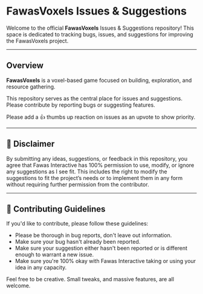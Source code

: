 # FawasVoxels Issues & Suggestions

Welcome to the official **FawasVoxels** Issues & Suggestions repository! This space is dedicated to tracking bugs, issues, and suggestions for improving the FawasVoxels project.

---

## Overview
**FawasVoxels** is a voxel-based game focused on building, exploration, and resource gathering.

This repository serves as the central place for issues and suggestions. Please contribute by reporting bugs or suggesting features.

Please add a 👍 thumbs up reaction on issues as an upvote to show priority.

---

## 📜 Disclaimer
By submitting any ideas, suggestions, or feedback in this repository, you agree that Fawas Interactive has 100% permission to use, modify, or ignore any suggestions as I see fit. This includes the right to modify the suggestions to fit the project’s needs or to implement them in any form without requiring further permission from the contributor.

---
## 🤝 Contributing Guidelines
If you'd like to contribute, please follow these guidelines:

- Please be thorough in bug reports, don't leave out information.
- Make sure your bug hasn't already been reported.
- Make sure your suggestion either hasn't been reported or is different enough to warrant a new issue.
- Make sure you're 100% okay with Fawas Interactive taking or using your idea in any capacity.

Feel free to be creative. Small tweaks, and massive features, are all welcome.
